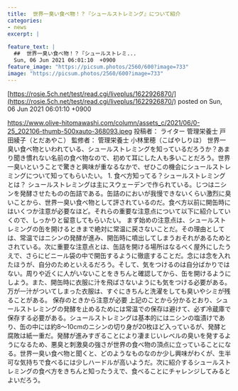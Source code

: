 ```yaml
---
title:  世界一臭い食べ物！？『シュールストレミング』について紹介  
categories:
- news
excerpt: |
  
feature_text: |
  ##  世界一臭い食べ物！？『シュールストレミ...
  Sun, 06 Jun 2021 06:01:10  +0900
feature_image: "https://picsum.photos/2560/600?image=733"
image: "https://picsum.photos/2560/600?image=733"
---
```


[https://rosie.5ch.net/test/read.cgi/liveplus/1622926870/](https://rosie.5ch.net/test/read.cgi/liveplus/1622926870/)
posted on Sun, 06 Jun 2021 06:01:10  +0900

<!--more-->

https://www.olive-hitomawashi.com/column/assets_c/2021/06/0-25_202106-thumb-500xauto-368093.jpeg 投稿者： ライター 管理栄養士 戸田綾子（とだあやこ） 監修者： 管理栄養士 小林里穂（こばやしりほ） 世界一臭い食べ物といわれている、シュールストレミングを知っているだろうか？あまり聞き慣れない名前の食べ物なので、初めて耳にした人も多いことだろう。世界一臭いということで驚きと興味が重なるなかで、ぜひこの機会にシュールストレミングについて知ってもらいたい。 1. 食べ方知ってる？シュールストレミングとは？ シュールストレミングは主にスウェーデンで作られている。じつはニシンを発酵させたものの缶詰である。缶詰のにおいが我慢できないくらい激烈に臭いことから、世界一臭い食べ物として評されているのだ。食べ方以前に開缶時にはいくつか注意が必要なほど。それらの重要な注意点について以下に紹介していくので、しっかりと留意してもらいたい。 まず始めの注意点は、シュールストレミングの缶を開けるときまで絶対に常温に戻さないことだ。その理由としては、常温ではニシンの発酵が進み、開缶時に噴出してしまうおそれがあるためとされている。次に重要な注意点とは、缶詰を開ける場所はなるべく屋外にしたうえで、さらにビニール袋の中で開缶するように徹底することだ。念には念を入れたほうが、自分のためといえるだろう。そして、気をつけるのは自分ばかりではない。周りや近くに人がいないことをきちんと確認してから、缶を開けるようにしよう。また、開缶時に衣服に汁を飛ばさないようにも気をつける必要がある。万が一汁がついてしまった衣服は、すぐにきちんと洗濯をしても臭いやシミが残ることがある。 保存のときから注意が必要 上記のことから分かるとおり、シュールストレミングの発酵を止めるためには常温での保存は避けて、必ず冷蔵庫で保存する必要がある。シュールストレミングは基本的にはニシンの塩漬けであり、缶の中には約8〜10cmのニシンの切り身が20枚ほど入っているが、発酵と腐敗は紙一重だ。発酵が進みすぎることにより凄まじいレベルの臭いを発するようになるため、悪臭と刺激臭の強さが世界の食べ物の頂点に立っていることになる。世界一臭い食べ物と聞くと、どのようなものなのか少し興味がわくが、生半可な気持ちで食べるには少しハードルが高いようだ。次に紹介するシュールストレミングの食べ方をきちんと知ったうえで、食べることにチャレンジしてみるとよいだろう。
